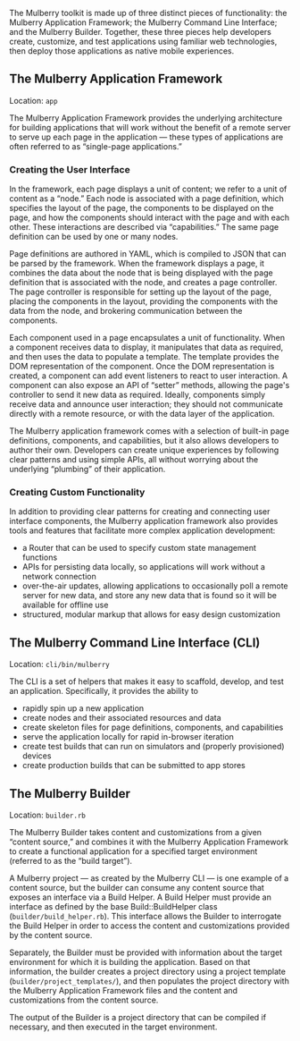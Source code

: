 The Mulberry toolkit is made up of three distinct pieces of functionality: the Mulberry Application Framework; the Mulberry Command Line Interface; and the Mulberry Builder. Together, these three pieces help developers create, customize, and test applications using familiar web technologies, then deploy those applications as native mobile experiences.

## The Mulberry Application Framework

Location: `app`

The Mulberry Application Framework provides the underlying architecture for building applications that will work without the benefit of a remote server to serve up each page in the application — these types of applications are often referred to as “single-page applications.” 

### Creating the User Interface

In the framework, each page displays a unit of content; we refer to a unit of content as a “node.” Each node is associated with a page definition, which specifies the layout of the page, the components to be displayed on the page, and how the components should interact with the page and with each other. These interactions are described via “capabilities.” The same page definition can be used by one or many nodes.

Page definitions are authored in YAML, which is compiled to JSON that can be parsed by the framework. When the framework displays a page, it combines the data about the node that is being displayed with the page definition that is associated with the node, and creates a page controller. The page controller is responsible for setting up the layout of the page, placing the components in the layout, providing the components with the data from the node, and brokering communication between the components.

Each component used in a page encapsulates a unit of functionality. When a component receives data to display, it manipulates that data as required, and then uses the data to populate a template. The template provides the DOM representation of the component. Once the DOM representation is created, a component can add event listeners to react to user interaction. A component can also expose an API of “setter” methods, allowing the page's controller to send it new data as required. Ideally, components simply receive data and announce user interaction; they should not communicate directly with a remote resource, or with the data layer of the application. 

The Mulberry application framework comes with a selection of built-in page definitions, components, and capabilities, but it also allows developers to author their own. Developers can create unique experiences by following clear patterns and using simple APIs, all without worrying about the underlying “plumbing” of their application. 


### Creating Custom Functionality

In addition to providing clear patterns for creating and connecting user interface components, the Mulberry application framework also provides tools and features that facilitate more complex application development:

- a Router that can be used to specify custom state management functions
- APIs for persisting data locally, so applications will work without a network connection
- over-the-air updates, allowing applications to occasionally poll a remote server for new data, and store any new data that is found so it will be available for offline use
- structured, modular markup that allows for easy design customization


## The Mulberry Command Line Interface (CLI)

Location: `cli/bin/mulberry`

The CLI is a set of helpers that makes it easy to scaffold, develop, and test an application. Specifically, it provides the ability to 

- rapidly spin up a new application
- create nodes and their associated resources and data
- create skeleton files for page definitions, components, and capabilities
- serve the application locally for rapid in-browser iteration
- create test builds that can run on simulators and (properly provisioned) devices
- create production builds that can be submitted to app stores

## The Mulberry Builder

Location: `builder.rb`

The Mulberry Builder takes content and customizations from a given “content source,” and combines it with the Mulberry Application Framework to create a functional application for a specified target environment (referred to as the “build target”). 

A Mulberry project — as created by the Mulberry CLI — is one example of a content source, but the builder can consume any content source that exposes an interface via a Build Helper. A Build Helper must provide an interface as defined by the base Build::BuildHelper class (`builder/build_helper.rb`). This interface allows the Builder to interrogate the Build Helper in order to access the content and customizations provided by the content source.

Separately, the Builder must be provided with information about the target environment for which it is building the application. Based on that information, the builder creates a project directory using a project template (`builder/project_templates/`), and then populates the project directory with the Mulberry Application Framework files and the content and customizations from the content source. 

The output of the Builder is a project directory that can be compiled if necessary, and then executed in the target environment. 